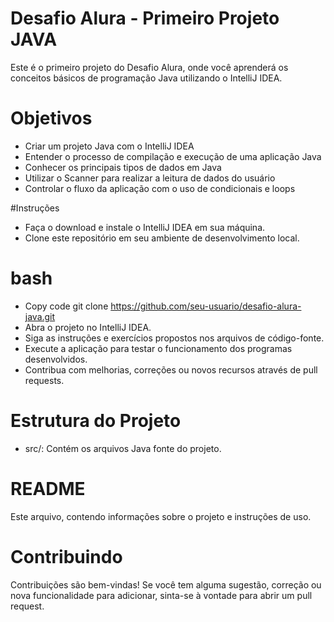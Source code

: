 # Desafio Alura - Primeiro Projeto JAVA

Este é o primeiro projeto do Desafio Alura, onde você aprenderá os conceitos básicos de programação Java utilizando o IntelliJ IDEA.

# Objetivos

* Criar um projeto Java com o IntelliJ IDEA
* Entender o processo de compilação e execução de uma aplicação Java
* Conhecer os principais tipos de dados em Java
* Utilizar o Scanner para realizar a leitura de dados do usuário
* Controlar o fluxo da aplicação com o uso de condicionais e loops

#Instruções

* Faça o download e instale o IntelliJ IDEA em sua máquina.
* Clone este repositório em seu ambiente de desenvolvimento local.
  
# bash

* Copy code
  git clone https://github.com/seu-usuario/desafio-alura-java.git
* Abra o projeto no IntelliJ IDEA.
* Siga as instruções e exercícios propostos nos arquivos de código-fonte.
* Execute a aplicação para testar o funcionamento dos programas desenvolvidos.
* Contribua com melhorias, correções ou novos recursos através de pull requests.
# Estrutura do Projeto
* src/: Contém os arquivos Java fonte do projeto.

# README 
Este arquivo, contendo informações sobre o projeto e instruções de uso.

# Contribuindo
Contribuições são bem-vindas! Se você tem alguma sugestão, correção ou nova funcionalidade para adicionar, sinta-se à vontade para abrir um pull request.
